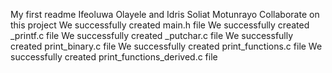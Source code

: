 My first readme
Ifeoluwa Olayele and Idris Soliat Motunrayo Collaborate on this project
We successfully created main.h file
We successfully created _printf.c file
We successfully created _putchar.c file
We successfully created print_binary.c file
We successfully created print_functions.c file
We successfully created print_functions_derived.c file
